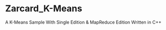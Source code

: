Zarcard_K-Means
===============

A K-Means Sample With Single Edition &amp; MapReduce Edition Written in C++
